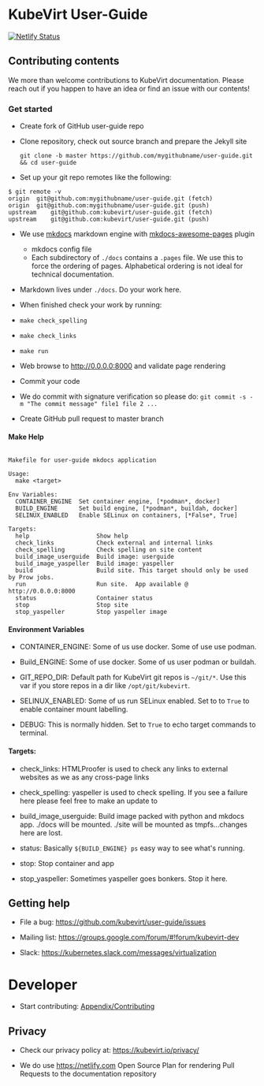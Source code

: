 # KubeVirt User-Guide

[![Netlify Status](https://api.netlify.com/api/v1/badges/2430a4f6-4a28-4e60-853d-f0cc395e13bb/deploy-status)](https://app.netlify.com/sites/kubevirt-user-guide/deploys)

## Contributing contents

We more than welcome contributions to KubeVirt documentation. Please reach out if you happen to have an idea or find an issue with our contents!

### Get started

- Create fork of GitHub user-guide repo

- Clone repository, check out source branch and prepare the Jekyll site
  ```console
  git clone -b master https://github.com/mygithubname/user-guide.git && cd user-guide
  ```

- Set up your git repo remotes like the following:
```
$ git remote -v
origin	git@github.com:mygithubname/user-guide.git (fetch)
origin	git@github.com:mygithubname/user-guide.git (push)
upstream	git@github.com:kubevirt/user-guide.git (fetch)
upstream	git@github.com:kubevirt/user-guide.git (push)
```

- We use [mkdocs](https://www.mkdocs.org/) markdown engine with [mkdocs-awesome-pages](https://github.com/lukasgeiter/mkdocs-awesome-pages-plugin/) plugin
  - mkdocs config file
  - Each subdirectory of `./docs` contains a `.pages` file.  We use this to force the ordering of pages.  Alphabetical ordering is not ideal for technical documentation.

- Markdown lives under `./docs`.  Do your work here.

- When finished check your work by running:
 - `make check_spelling`
 - `make check_links`
 - `make run`

- Web browse to http://0.0.0.0:8000 and validate page rendering

- Commit your code
 - We do commit with signature verification so please do:
 `git commit -s -m "The commit message" file1 file 2 ...`

- Create GitHub pull request to master branch

#### Make Help
```console

Makefile for user-guide mkdocs application

Usage:
  make <target>

Env Variables:
  CONTAINER_ENGINE	Set container engine, [*podman*, docker]
  BUILD_ENGINE		Set build engine, [*podman*, buildah, docker]
  SELINUX_ENABLED	Enable SELinux on containers, [*False*, True]

Targets:
  help                	 Show help
  check_links         	 Check external and internal links
  check_spelling      	 Check spelling on site content
  build_image_userguide	 Build image: userguide
  build_image_yaspeller	 Build image: yaspeller
  build               	 Build site. This target should only be used by Prow jobs.
  run                 	 Run site.  App available @ http://0.0.0.0:8000
  status              	 Container status
  stop                	 Stop site
  stop_yaspeller      	 Stop yaspeller image
```

#### Environment Variables
* CONTAINER_ENGINE: Some of us use docker. Some of use use podman.

* Build_ENGINE: Some of use docker. Some of us user podman or buildah.

* GIT_REPO_DIR: Default path for KubeVirt git repos is `~/git/*`.  Use this var if you store repos in a dir like `/opt/git/kubevirt`.

* SELINUX_ENABLED: Some of us run SELinux enabled. Set to to `True` to enable container mount labelling.

* DEBUG: This is normally hidden. Set to `True` to echo target commands to terminal.

#### Targets:

* check_links: HTMLProofer is used to check any links to external websites as we as any cross-page links

* check_spelling: yaspeller is used to check spelling.  If you see a failure here please feel free to make an update to  

* build_image_userguide: Build image packed with python and mkdocs app.  ./docs will be mounted.  ./site will be mounted as tmpfs...changes here are lost.

* status: Basically `${BUILD_ENGINE} ps` easy way to see what's running.

* stop: Stop container and app

* stop_yaspeller: Sometimes yaspeller goes bonkers.  Stop it here.

## Getting help

- File a bug: <https://github.com/kubevirt/user-guide/issues>

- Mailing list: <https://groups.google.com/forum/#!forum/kubevirt-dev>

- Slack: <https://kubernetes.slack.com/messages/virtualization>

# Developer

- Start contributing: [Appendix/Contributing](appendix/contributing.md)

## Privacy

- Check our privacy policy at: <https://kubevirt.io/privacy/>

- We do use <https://netlify.com> Open Source Plan for rendering Pull Requests to the documentation repository
